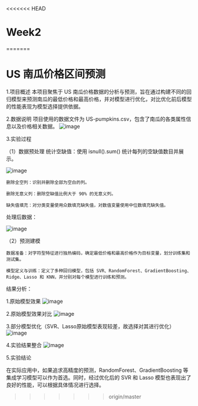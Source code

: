 <<<<<<< HEAD
# Week2
=======
# US 南瓜价格区间预测
1.项目概述
本项目聚焦于 US 南瓜价格数据的分析与预测，旨在通过构建不同的回归模型来预测南瓜的最低价格和最高价格，并对模型进行优化，对比优化前后模型的性能表现为模型选择提供依据。

2.数据说明
项目使用的数据文件为 US-pumpkins.csv，包含了南瓜的各类属性信息以及价格相关数据。
![image](https://github.com/user-attachments/assets/12af56ee-3073-4da0-bf4c-96626c9126af)

3.实验过程

（1）数据预处理
统计空缺值：使用 isnull().sum() 统计每列的空缺值数目并展示。
    
![image](https://github.com/user-attachments/assets/518a788f-47a4-4d3a-8ab9-e7a2ba451e9e)
    
    删除全空列：识别并删除全部为空白的列。
  
    删除无意义列：删除空缺值比例大于 90% 的无意义列。
  
    缺失值填充：对分类变量使用众数填充缺失值，对数值变量使用中位数填充缺失值。

处理后数据：

![image](https://github.com/user-attachments/assets/d9e9c7f1-c9a5-4833-86a9-2941202b9995)

（2）预测建模

    数据准备：对字符型特征进行独热编码，确定最低价格和最高价格作为目标变量，划分训练集和测试集。
    
    模型定义与训练：定义了多种回归模型，包括 SVR、RandomForest、GradientBoosting、Ridge、Lasso 和 KNN，并分别对每个模型进行训练和预测。

结果分析：

  1.原始模型效果
![image](https://github.com/user-attachments/assets/57632725-d4cc-4280-b64a-8f902a29a15a)
 
  2.原始模型效果对比
![image](https://github.com/user-attachments/assets/13920341-03d7-499b-833c-eccdb34f5111)
 
  3.部分模型优化（SVR、Lasso原始模型表现较差，故选择对其进行优化）
![image](https://github.com/user-attachments/assets/d6e04b6e-7cae-45fb-8c67-517865164c0e)
  
  4.实验结果整合
![image](https://github.com/user-attachments/assets/3ce9cb99-61b7-427b-a512-e1eba7f7e6dc)

5.实验结论

在实际应用中，如果追求高精度的预测，RandomForest、GradientBoosting 等集成学习模型可以作为首选。同时，经过优化后的 SVR 和 Lasso 模型也表现出了良好的性能，可以根据具体情况进行选择。

>>>>>>> origin/master
